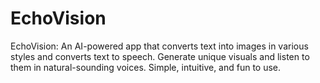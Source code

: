 # EchoVision
EchoVision: An AI-powered app that converts text into images in various styles and converts text to speech. Generate unique visuals and listen to them in natural-sounding voices. Simple, intuitive, and fun to use.
